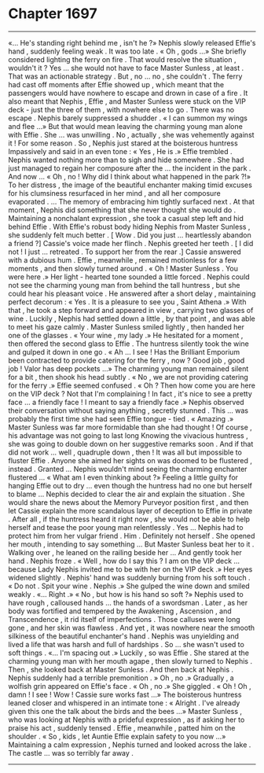 
# Chapter 1697


---

«… He's standing right behind me , isn't he ?»
Nephis slowly released Effie's hand , suddenly feeling weak .
It was too late .
« Oh , gods …»
She briefly considered lighting the ferry on fire .
That would resolve the situation , wouldn't it ? Yes … she would not have to face Master Sunless , at least . That was an actionable strategy .
But , no … no , she couldn't . The ferry had cast off moments after Effie showed up , which meant that the passengers would have nowhere to escape and drown in case of a fire . It also meant that Nephis , Effie , and Master Sunless were stuck on the VIP deck - just the three of them , with nowhere else to go .
There was no escape .
Nephis barely suppressed a shudder .
« I can summon my wings and flee …»
But that would mean leaving the charming young man alone with Effie . She … was unwilling . No , actually , she was vehemently against it ! For some reason .
So , Nephis just stared at the boisterous huntress Impassively and said in an even tone :
« Yes , He is .»
Effie trembled .
Nephis wanted nothing more than to sigh and hide somewhere .
She had just managed to regain her composure after the … the incident in the park . And now …
« Oh , no ! Why did I think about what happened in the park ?!»
To her distress , the image of the beautiful enchanter making timid excuses for his clumsiness resurfaced in her mind , and all her composure evaporated .
… The memory of embracing him tightly surfaced next .
At that moment , Nephis did something that she never thought she would do .
Maintaining a nonchalant expression , she took a casual step left and hid behind Effie .
With Effie's robust body hiding Nephis from Master Sunless , she suddenly felt much better .
[ Wow . Did you just … heartlessly abandon a friend ?]
Cassie's voice made her flinch .
Nephis greeted her teeth .
[ I did not ! I just … retreated . To support her from the rear .]
Cassie answered with a dubious hum .
Effie , meanwhile , remained motionless for a few moments , and then slowly turned around .
« Oh ! Master Sunless . You were here .»
Her light - hearted tone sounded a little forced .
Nephis could not see the charming young man from behind the tall huntress , but she could hear his pleasant voice . He answered after a short delay , maintaining perfect decorum :
« Yes . It is a pleasure to see you , Saint Athena .»
With that , he took a step forward and appeared in view , carrying two glasses of wine . Luckily , Nephis had settled down a little , by that point , and was able to meet his gaze calmly .
Master Sunless smiled lightly , then handed her one of the glasses .
« Your wine , my lady .»
He hesitated for a moment , then offered the second glass to Effie . The huntress silently took the wine and gulped it down in one go .
« Ah … I see ! Has the Brilliant Emporium been contracted to provide catering for the ferry , now ? Good job , good job ! Valor has deep pockets …»
The charming young man remained silent for a bit , then shook his head subtly .
« No , we are not providing catering for the ferry .»
Effie seemed confused .
« Oh ? Then how come you are here on the VIP deck ? Not that I'm complaining ! In fact , it's nice to see a pretty face … a friendly face ! I meant to say a friendly face .»
Nephis observed their conversation without saying anything , secretly stunned . This … was probably the first time she had seen Effie tongue - tied .
« Amazing .»
Master Sunless was far more formidable than she had thought !
Of course , his advantage was not going to last long Knowing the vivacious huntress , she was going to double down on her suggestive remarks soon . And if that did not work … well , quadruple down , then !
It was all but impossible to fluster Effie . Anyone she aimed her sights on was doomed to be flustered , instead .
Granted … Nephis wouldn't mind seeing the charming enchanter flustered …
« What am I even thinking about ?»
Feeling a little guilty for hanging Effie out to dry … even though the huntress had no one but herself to blame … Nephis decided to clear the air and explain the situation . She would share the news about the Memory Purveyor position first , and then let Cassie explain the more scandalous layer of deception to Effie in private .
After all , if the huntress heard it right now , she would not be able to help herself and tease the poor young man relentlessly . Yes … Nephis had to protect him from her vulgar friend .
Him . Definitely not herself .
She opened her mouth , intending to say something …
But Master Sunless beat her to it .
Walking over , he leaned on the railing beside her …
And gently took her hand .
Nephis froze .
« Well , how do I say this ? I am on the VIP deck … because Lady Nephis invited me to be with her on the VIP deck .»
Her eyes widened slightly .
Nephis' hand was suddenly burning from his soft touch .
« Do not . Spit your wine . Nephis .»
She gulped the wine down and smiled weakly .
«… Right .»
« No , but how is his hand so soft ?»
Nephis used to have rough , calloused hands … the hands of a swordsman . Later , as her body was fortified and tempered by the Awakening , Ascension , and Transcendence , it rid itself of imperfections . Those calluses were long gone , and her skin was flawless .
And yet , it was nowhere near the smooth silkiness of the beautiful enchanter's hand .
Nephis was unyielding and lived a life that was harsh and full of hardships . So … she wasn't used to soft things .
«… I'm spacing out .»
Luckily , so was Effie .
She stared at the charming young man with her mouth agape , then slowly turned to Nephis . Then , she looked back at Master Sunless .
And then back at Nephis .
Nephis suddenly had a terrible premonition .
» Oh , no .»
Gradually , a wolfish grin appeared on Effie's face .
« Oh , no .»
She giggled .
« Oh ! Oh , damn ! I see ! Wow ! Cassie sure works fast …»
The boisterous huntress leaned closer and whispered in an intimate tone :
« Alright . I've already given this one the talk about the birds and the bees …»
Master Sunless , who was looking at Nephis with a prideful expression , as if asking her to praise his act , suddenly tensed .
Effie , meanwhile , patted him on the shoulder .
« So , kids , let Auntie Effie explain safety to you now …»
Maintaining a calm expression , Nephis turned and looked across the lake .
The castle … was so terribly far away .

---


